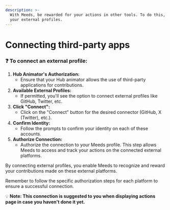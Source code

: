 ```yaml
---
description: >-
  With Meeds, be rewarded for your actions in other tools. To do this, connect
  your external profiles.
---
```


# Connecting third-party apps

### :question: To connect an external profile:

1. **Hub Animator's Authorization:**
   * Ensure that your Hub animator allows the use of third-party applications for contributions.
2. **Available External Profiles:**
   * If permitted, you'll see the option to connect external profiles like GitHub, Twitter, etc.
3. **Click "Connect":**
   * Click on the "Connect" button for the desired connector (GitHub, X (Twitter), etc.).
4. **Confirm Identity:**
   * Follow the prompts to confirm your identity on each of these accounts.
5. **Authorize Connection:**
   * Authorize the connection to your Meeds profile. This step allows Meeds to access and track your actions on the connected external platforms.

By connecting external profiles, you enable Meeds to recognize and reward your contributions made on these external platforms.&#x20;

Remember to follow the specific authorization steps for each platform to ensure a successful connection.

:bulb: **Note: This connection is suggested to you when displaying actions page in case you haven't done it yet.**
